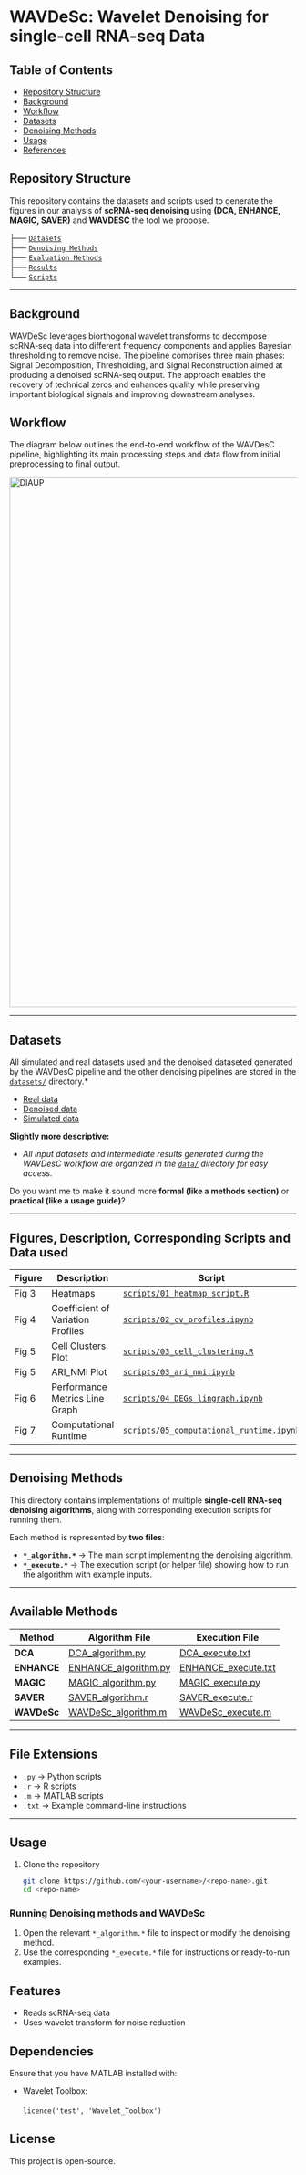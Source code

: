 <p align="center">
  <strong><h1>WAVDeSc: Wavelet Denoising for single-cell RNA-seq Data</h1></strong>
</p>

## Table of Contents
- [Repository Structure](#Repository-Structure)
- [Background](#Background)
- [Workflow](#Workflow)
- [Datasets](#Datasets)
- [Denoising Methods](#Denoising-Methods)
- [Usage](#Usage)
- [References](#References)


## Repository Structure
This repository contains the datasets and scripts used to generate the figures in our analysis of **scRNA-seq denoising** using **(DCA, ENHANCE, MAGIC, SAVER)** and **WAVDESC** the tool we propose. 

├── [`Datasets`](datasets/) </br>
├── [`Denoising Methods`](denoising_methods/) </br>
├── [`Evaluation Methods`](evaluatin_methods/) </br>
├── [`Results`](results/) </br>
└── [`Scripts`](scripts/) </br>
 
---

## Background
WAVDeSc leverages biorthogonal wavelet transforms to decompose scRNA-seq data into different frequency components and applies Bayesian thresholding to remove noise. The pipeline comprises three main phases: Signal Decomposition, Thresholding, and Signal Reconstruction aimed at producing a denoised scRNA-seq output. The approach enables the recovery of technical zeros and enhances quality while preserving important biological signals and improving downstream analyses.  

## Workflow
The diagram below outlines the end-to-end workflow of the WAVDesC pipeline, highlighting its main processing steps and data flow from initial preprocessing to final output.

<img width="1314" height="930" alt="DIAUP" src="https://github.com/user-attachments/assets/ac9579c1-fa83-495d-a32d-e64097501e31" />

---

## Datasets
All simulated and real datasets used and the denoised dataseted generated by the WAVDesC pipeline and the other denoising pipelines are stored in the [`datasets/`](datasets/) directory.*
- [Real data](https://drive.google.com/drive/folders/1ThLe1NoXmWD2MAQ1pCQopG6CLMeWW6AU?usp=sharing)
- [Denoised data](https://drive.google.com/drive/folders/1ZIsCOOtKXTXJVcW9-7o2D8WaCsxTbIqK?usp=drive_link)
- [Simulated data](https://drive.google.com/drive/folders/1WSoh79Ld9zFioh51t5e4RBiO6TywRNQL?usp=sharing)

**Slightly more descriptive:**

* *All input datasets and intermediate results generated during the WAVDesC workflow are organized in the [`data/`](link-to-directory) directory for easy access.*

Do you want me to make it sound more **formal (like a methods section)** or **practical (like a usage guide)**?

---

## Figures, Description, Corresponding Scripts and Data used

| **Figure** | **Description** | **Script** | **Data** |
|------------|-----------------|------------|----------|
| Fig 3   | Heatmaps | [`scripts/01_heatmap_script.R`](scripts/01_heatmap_script.R) | [ Data ](https://drive.google.com/drive/folders/1ZIsCOOtKXTXJVcW9-7o2D8WaCsxTbIqK?usp=drive_link) |
| Fig 4   | Coefficient of Variation Profiles| [`scripts/02_cv_profiles.ipynb`](scripts/02_cv_profiles.ipynb) | [ Data ](https://drive.google.com/drive/folders/1WSoh79Ld9zFioh51t5e4RBiO6TywRNQL?usp=sharing) |
| Fig 5   | Cell Clusters Plot| [`scripts/03_cell_clustering.R`](scripts/03_cell_clustering.R) | [ Data ](https://drive.google.com/drive/folders/1ThLe1NoXmWD2MAQ1pCQopG6CLMeWW6AU?usp=sharing) |
| Fig 5   | ARI_NMI Plot | [`scripts/03_ari_nmi.ipynb`](scripts/03_ari_nmi.ipynb) | [ Data ](https://drive.google.com/drive/folders/1ThLe1NoXmWD2MAQ1pCQopG6CLMeWW6AU?usp=sharing) |
| Fig 6   | Performance Metrics Line Graph | [`scripts/04_DEGs_lingraph.ipynb`](scripts/04_DEGs_lingraph.ipynb) | [ Data ](datasets/performance/)|
| Fig 7   | Computational Runtime | [`scripts/05_computational_runtime.ipynb`](scripts/05_computational_runtime.ipynb) | [ Data ](datasets/computeRuntime/compute_runtime_data.csv) |


---

## Denoising Methods

This directory contains implementations of multiple **single-cell RNA-seq denoising algorithms**, along with corresponding execution scripts for running them.  

Each method is represented by **two files**:  
- **`*_algorithm.*`** → The main script implementing the denoising algorithm.  
- **`*_execute.*`** → The execution script (or helper file) showing how to run the algorithm with example inputs.  

---

## Available Methods

| Method   | Algorithm File | Execution File |
|----------|----------------|----------------|
| **DCA** | [DCA_algorithm.py](denoising_methods/DCA_algorithm.py) | [DCA_execute.txt](denoising_methods/DCA_execute.txt) |
| **ENHANCE** | [ENHANCE_algorithm.py](denoising_methods/ENHANCE_algorithm.py) | [ENHANCE_execute.txt](denoising_methods/ENHANCE_execute.txt) |
| **MAGIC** | [MAGIC_algorithm.py](denoising_methods/MAGIC_algorithm.py) | [MAGIC_execute.py](denoising_methods/MAGIC_execute.py) |
| **SAVER** | [SAVER_algorithm.r](denoising_methods/SAVER_algorithm.r) | [SAVER_execute.r](denoising_methods/SAVER_execute.r) |
| **WAVDeSc** | [WAVDeSc_algorithm.m](denoising_methods/WAVDeSc_algorithm.m) | [WAVDeSc_execute.m](denoising_methods/WAVDeSc_execute.m) |

---

## File Extensions
- `.py` → Python scripts  
- `.r` → R scripts  
- `.m` → MATLAB scripts  
- `.txt` → Example command-line instructions  

--- 
## Usage

1. Clone the repository  
   ```bash
   git clone https://github.com/<your-username>/<repo-name>.git
   cd <repo-name>

### Running Denoising methods and WAVDeSc
1. Open the relevant `*_algorithm.*` file to inspect or modify the denoising method.  
2. Use the corresponding `*_execute.*` file for instructions or ready-to-run examples.  

## Features  

- Reads scRNA-seq data  
- Uses wavelet transform for noise reduction  

## Dependencies  

Ensure that you have MATLAB installed with:  
  - Wavelet Toolbox:</br>  
  `licence('test', 'Wavelet_Toolbox')`  

## License  

This project is open-source.  
